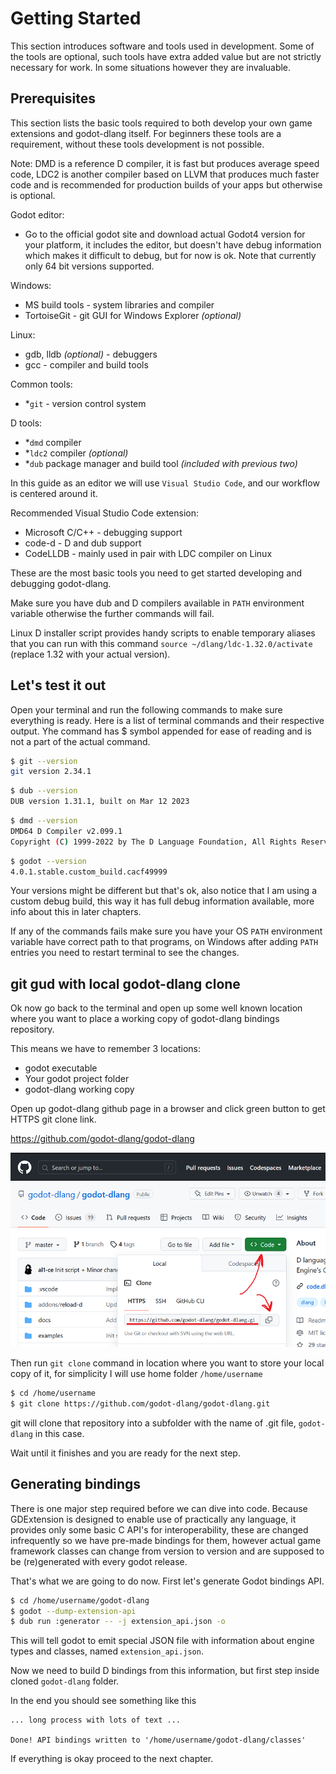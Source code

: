 # Getting Started

This section introduces software and tools used in development.
Some of the tools are optional, such tools have extra added value but are not strictly necessary for work. In some situations however they are invaluable.

## Prerequisites

This section lists the basic tools required to both develop your own game extensions and godot-dlang itself. 
For beginners these tools are a requirement, without these tools development is not possible.

Note: DMD is a reference D compiler, it is fast but produces average speed code, LDC2 is another compiler based on LLVM that produces much faster code and is recommended for production builds of your apps but otherwise is optional.

Godot editor:
* Go to the official godot site and download actual Godot4 version for your platform, it includes the editor, but doesn't have debug information which makes it difficult to debug, but for now is ok. Note that currently only 64 bit versions supported.

Windows:
* MS build tools - system libraries and compiler
* TortoiseGit - git GUI for Windows Explorer _(optional)_

Linux:
* gdb, lldb _(optional)_ - debuggers
* gcc - compiler and build tools

Common tools:
* *`git` - version control system

D tools:
* *`dmd` compiler
* *`ldc2` compiler _(optional)_
* *`dub` package manager and build tool _(included with previous two)_

In this guide as an editor we will use `Visual Studio Code`, and our workflow is centered around it.

Recommended Visual Studio Code extension:

* Microsoft C/C++ - debugging support
* code-d - D and dub support
* CodeLLDB - mainly used in pair with LDC compiler on Linux

These are the most basic tools you need to get started developing and debugging godot-dlang.

Make sure you have dub and D compilers available in `PATH` environment variable otherwise the further commands will fail.

Linux D installer script provides handy scripts to enable temporary aliases that you can run with this command `source ~/dlang/ldc-1.32.0/activate` (replace 1.32 with your actual version).

## Let's test it out

Open your terminal and run the following commands to make sure everything is ready.
Here is a list of terminal commands and their respective output. Yhe command has $ symbol appended for ease of reading and is not a part of the actual command.

```sh
$ git --version
git version 2.34.1
```

```sh
$ dub --version
DUB version 1.31.1, built on Mar 12 2023
```

```sh
$ dmd --version
DMD64 D Compiler v2.099.1  
Copyright (C) 1999-2022 by The D Language Foundation, All Rights Reserved written by Walter Bright
```

```sh
$ godot --version
4.0.1.stable.custom_build.cacf49999
```

Your versions might be different but that's ok, also notice that I am using a custom debug build, this way it has full debug information available, more info about this in later chapters.

If any of the commands fails make sure you have your OS `PATH` environment variable have correct path to that programs, on Windows after adding `PATH` entries you need to restart terminal to see the changes.

## git gud with local godot-dlang clone

Ok now go back to the terminal and open up some well known location where you want to place a working copy of godot-dlang bindings repository.

This means we have to remember 3 locations:
* godot executable
* Your godot project folder
* godot-dlang working copy 

Open up godot-dlang github page in a browser and click green button to get HTTPS git clone link.

https://github.com/godot-dlang/godot-dlang

![whereisurl.png](media/ch002/whereisurl.png)

Then run `git clone` command in location where you want to store your local copy of it, for simplicity I will use home folder `/home/username`

```sh
$ cd /home/username
$ git clone https://github.com/godot-dlang/godot-dlang.git
```

git will clone that repository into a subfolder with the name of .git file, `godot-dlang` in this case.

Wait until it finishes and you are ready for the next step.

## Generating bindings

There is one major step required before we can dive into code.
Because GDExtension is designed to enable use of practically any language, it provides only some basic C API's for interoperability, these are changed infrequently so we have pre-made bindings for them, however actual game framework classes can change from version to version and are supposed to be (re)generated with every godot release.

That's what we are going to do now.
First let's generate Godot bindings API.

```sh
$ cd /home/username/godot-dlang
$ godot --dump-extension-api
$ dub run :generator -- -j extension_api.json -o
```

This will tell godot to emit special JSON file with information about engine types and classes, named `extension_api.json`.

Now we need to build D bindings from this information, but first step inside cloned `godot-dlang` folder.

In the end you should see something like this
```
... long process with lots of text ...

Done! API bindings written to '/home/username/godot-dlang/classes'
```

If everything is okay proceed to the next chapter.
